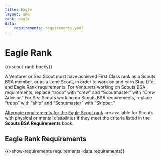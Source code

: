 ```yaml
---
title: Eagle
layout: smb
rank: eagle
data:
    requirements: requirements.yaml
---
```


# Eagle Rank

<div class="D(f) Fxd(c)--s">
<div class="Ta(c) Pt(1em)--s">

{{>scout-rank-bucky}}

</div>
<div>

A Venturer or Sea Scout must have achieved First Class rank as a Scouts BSA member, or as a Lone Scout, in order to work on and earn Star, Life, and Eagle Rank requirements. For Venturers working on Scouts BSA requirements, replace “troop” with “crew” and “Scoutmaster” with “Crew Advisor.” For Sea Scouts working on Scouts BSA requirements, replace “troop” with “ship” and “Scoutmaster” with “Skipper.”

[Alternate requirements for the Eagle Scout rank](../eagle-alternative-requirements/) are available for Scouts with physical or mental disabilities if they meet the criteria listed in the **Scouts BSA Requirements** book.

</div></div>

## Eagle Rank Requirements

{{>show-requirements requirements=data.requirements}}
